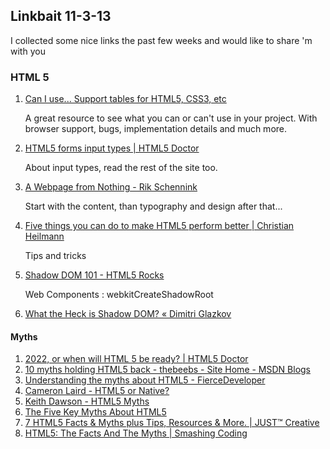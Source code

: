 <article><h2>Linkbait 11-3-13</h2><p>I collected some nice links the past few weeks and would like to share 'm with you</p><h3>HTML 5</h3><ol class="linkbait">			<li>				<a href="http://caniuse.com/">Can I use... Support tables for HTML5, CSS3, etc</a>				<p>A great resource to see what you can or can't use in your project. With browser support, bugs, implementation details and much more.</p>			</li>			<li>				<a href="http://html5doctor.com/html5-forms-input-types/">HTML5 forms input types | HTML5 Doctor</a>				<p>About input types, read the rest of the site too.</p>			</li>			<li>				<a href="http://rikschennink.nl/thoughts/a-webpage-from-nothing/">A Webpage from Nothing - Rik Schennink</a>				<p>Start with the content, than typography and design after that...</p>			</li>			<li>				<a href="http://christianheilmann.com/2013/01/25/five-things-you-can-do-to-make-html5-perform-better/">Five things you can do to make HTML5 perform better | Christian Heilmann</a>				<p>Tips and tricks</p>			</li>			<li><a href="http://www.html5rocks.com/en/tutorials/webcomponents/shadowdom/">Shadow DOM 101 - HTML5 Rocks</a>			<p>Web Components : webkitCreateShadowRoot</p></li>			<li><a href="http://glazkov.com/2011/01/14/what-the-heck-is-shadow-dom/">What the Heck is Shadow DOM? &laquo; Dimitri Glazkov</a></li>		</ol>		<h4>Myths</h4>		<ol class="linkbait">			<li><a href="http://html5doctor.com/2022-or-when-will-html-5-be-ready/">2022, or when will HTML 5 be ready? | HTML5 Doctor</a>			</li>			<li><a href="http://blogs.msdn.com/b/thebeebs/archive/2012/02/08/10-myths-holding-html5-back.aspx">10 myths holding HTML5 back - thebeebs - Site Home - MSDN Blogs</a></li>			<li><a href="http://www.fiercedeveloper.com/story/understanding-myths-about-html5/2012-09-15">Understanding the myths about HTML5 - FierceDeveloper</a></li>			<li><a href="http://developinthecloud.drdobbs.com/author.asp?section_id=2280&amp;doc_id=249143">Cameron Laird - HTML5 or Native?</a></li>			<li><a href="http://developinthecloud.drdobbs.com/author.asp?section_id=2247&amp;doc_id=253850">Keith Dawson - HTML5 Myths</a></li>			<li><a href="http://www.streaminglearningcenter.com/articles/the-five-key-myths-about-html5.html?page=1">The Five Key Myths About HTML5</a></li>			<li><a href="http://justcreative.com/2012/03/27/html5-facts-and-myths-tips/">7 HTML5 Facts &amp; Myths plus Tips, Resources &amp; More. | JUST&trade; Creative</a></li>			<li><a href="http://coding.smashingmagazine.com/2010/09/23/html5-the-facts-and-the-myths/">HTML5: The Facts And The Myths | Smashing Coding</a></li>		</ol></article>